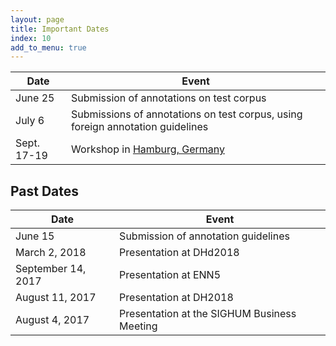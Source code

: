 ```yaml
---
layout: page
title: Important Dates
index: 10
add_to_menu: true
---
```


| Date | Event | 
| -- | -- |
| June 25 |Submission of annotations on test corpus
| July 6 | Submissions of annotations on test corpus, using foreign annotation guidelines 
| Sept. 17-19 |Workshop in [Hamburg, Germany](https://en.wikipedia.org/wiki/Hamburg)


## Past Dates

| Date | Event |
| -- | -- |
| June 15 | Submission of annotation guidelines
| March 2, 2018 | Presentation at DHd2018 | 
| September 14, 2017 | Presentation at ENN5 |
| August 11, 2017 | Presentation at DH2018 |
| August 4, 2017 | Presentation at the SIGHUM Business Meeting |
